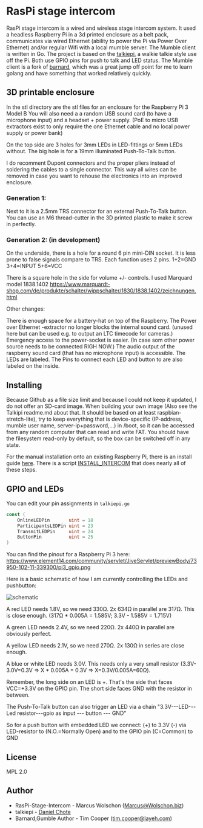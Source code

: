 # RasPi stage intercom

RasPi stage intercom is a wired and wireless stage intercom system.
It used a headless Raspberry Pi in a 3d printed enclosure as a belt pack,
communicates via wired Ethernet (ability to power the Pi via Power Over Ethernet)
and/or regular Wifi with a local mumble server.
The Mumble client is written in Go.
The project is based on the [talkiepi](https://github.com/dchote/talkiepi/), a walkie talkie style use off the Pi.
Both use GPIO pins for push to talk and LED status.
The Mumble client is a fork of [barnard](https://github.com/layeh/barnard),
which was a great jump off point for me to learn golang and have something that worked relatively quickly.


## 3D printable enclosure

In the stl directory are the stl files for an enclosure for the Raspberry Pi 3 Model B
You will also need a a random USB sound card (to have a microphone input) and a headset + power supply.
(PoE to micro USB extractors exist to only require the one Ethernet cable and no local power supply or power bank)

On the top side are 3 holes for 3mm LEDs in LED-fittings or 5mm LEDs without.
The big hole is for a 19mm illuminated Push-To-Talk button.

I do recomment Dupont connectors and the proper pliers instead of soldering the cables to a single connector.
This way all wires can be removed in case you want to rehouse the electronics into an improved enclosure.

### Generation 1:

Next to it is a 2.5mm TRS connector for an external Push-To-Talk button.
You can use an M6 thread-cutter in the 3D printed plastic to make it screw in perfectly.

### Generation 2: (in development)

On the underside, there is a hole for a round 6 pin mini-DIN socket.
It is less prone to false signals compare to TRS.
Each function uses 2 pins.  1+2=GND 3+4=INPUT 5+6=VCC

There is a square hole in the side for volume +/- controls.
I used Marquard model 1838.1402 
https://www.marquardt-shop.com/de/produkte/schalter/wippschalter/1830/1838.1402/zeichnungen.html

Other changes:

There is enough space for a battery-hat on top of the Raspberry.
The Power over Ethernet -extractor no longer blocks the internal sound card. (unused here but can be used e.g. to output an LTC timecode for cameras.)
Emergency access to the power-socket is easier. (In case som other power source needs to be connected RIGH NOW.)
The audio output of the raspberry sound card (that has no microphone input) is accessible.
The LEDs are labeled.
The Pins to connect each LED and button to are also labeled on the inside.

## Installing

Because Github as a file size limit and because I could not keep it updated, I do not offer an  SD-card image.
When building your own image (Also see the Talkipi readme.md about that. It should be based on at least raspbian-stretch-lite),
try to keep everything that is device-specific (IP-address, mumble user name, server-ip+password,...)
in /boot, so it can be accessed from any random computer that can read and write FAT.
You should have the filesystem read-only by default, so the box can be switched off in any state.

For the manual installation onto an existing Raspberry Pi, there is an install guide [here](doc/README.md).
There is a script [INSTALL_INTERCOM](doc/INSTALL_INTERCOM) that does nearly all of these steps.  

## GPIO and LEDs

You can edit your pin assignments in `talkiepi.go`
```go
const (
	OnlineLEDPin       uint = 18
	ParticipantsLEDPin uint = 23
	TransmitLEDPin     uint = 24
	ButtonPin          uint = 25
)
```

You can find the pinout for a Raspberry Pi 3 here: https://www.element14.com/community/servlet/JiveServlet/previewBody/73950-102-11-339300/pi3_gpio.png

Here is a basic schematic of how I am currently controlling the LEDs and pushbutton:

![schematic](doc/gpio_diagram.png "GPIO Diagram")

A red LED needs 1.8V, so we need 330Ω. 2x 634Ω in parallel are 317Ω. This is close enough. (317Ω * 0.005A = 1.585V; 3.3V - 1.585V = 1.715V)

A green LED needs 2.4V, so we need 220Ω. 2x 440Ω in parallel are obviously perfect.

A yellow LED needs 2.1V, so we need 270Ω. 2x 130Ω in series are close enough.

A blue or white LED needs 3.0V. This needs only a very small resistor (3.3V-3.0V=0.3V => X * 0.005A = 0.3V => X=0.3V/0.005A=60Ω).

Remember, the long side on an LED is +. That's the side that faces VCC=+3.3V on the GPIO pin. The short side faces GND with the resistor in between.

The Push-To-Talk button can also trigger an LED via a chain "3.3V---LED---Led resistor---gpio as input --- button --- GND"

So for a push button with embedded LED we connect:
(+) to 3.3V
(-) via LED-resistor to (N.O.=Normally Open) and to the GPIO pin
(C=Common) to GND


## License

MPL 2.0

## Author

- RasPi-Stage-Intercom - Marcus Wolschon (<Marcus@Wolschon.biz>)
- talkiepi - [Daniel Chote](https://github.com/dchote)
- Barnard,Gumble Author - Tim Cooper (<tim.cooper@layeh.com>)

